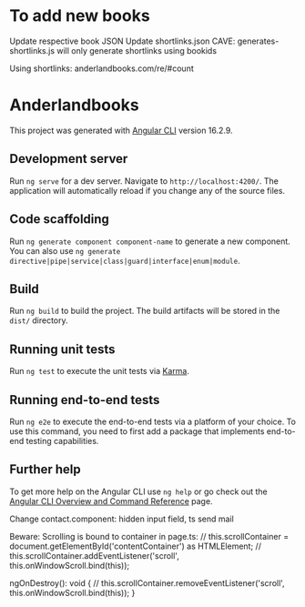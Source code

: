 # To add new books
Update respective book JSON
Update shortlinks.json
CAVE: generates-shortlinks.js will only generate shortlinks using bookids

Using shortlinks:
anderlandbooks.com/re/#count


# Anderlandbooks

This project was generated with [Angular CLI](https://github.com/angular/angular-cli) version 16.2.9.

## Development server

Run `ng serve` for a dev server. Navigate to `http://localhost:4200/`. The application will automatically reload if you change any of the source files.

## Code scaffolding

Run `ng generate component component-name` to generate a new component. You can also use `ng generate directive|pipe|service|class|guard|interface|enum|module`.

## Build

Run `ng build` to build the project. The build artifacts will be stored in the `dist/` directory.

## Running unit tests

Run `ng test` to execute the unit tests via [Karma](https://karma-runner.github.io).

## Running end-to-end tests

Run `ng e2e` to execute the end-to-end tests via a platform of your choice. To use this command, you need to first add a package that implements end-to-end testing capabilities.

## Further help

To get more help on the Angular CLI use `ng help` or go check out the [Angular CLI Overview and Command Reference](https://angular.io/cli) page.

Change contact.component: hidden input field, ts send mail

Beware: Scrolling is bound to container in page.ts:
   // this.scrollContainer = document.getElementById('contentContainer') as HTMLElement;
   // this.scrollContainer.addEventListener('scroll', this.onWindowScroll.bind(this));

   
  ngOnDestroy(): void {
   // this.scrollContainer.removeEventListener('scroll', this.onWindowScroll.bind(this));
  }